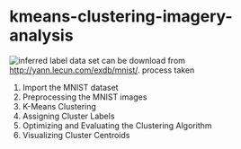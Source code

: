# kmeans-clustering-imagery-analysis
![inferred label](https://user-images.githubusercontent.com/41353789/59682457-ef564680-91f3-11e9-95f2-798e67d195d7.PNG)
data set can be download 
from http://yann.lecun.com/exdb/mnist/.
process taken
1. Import the MNIST dataset
2. Preprocessing the MNIST images
3. K-Means Clustering
4. Assigning Cluster Labels
5. Optimizing and Evaluating the Clustering Algorithm
6. Visualizing Cluster Centroids
